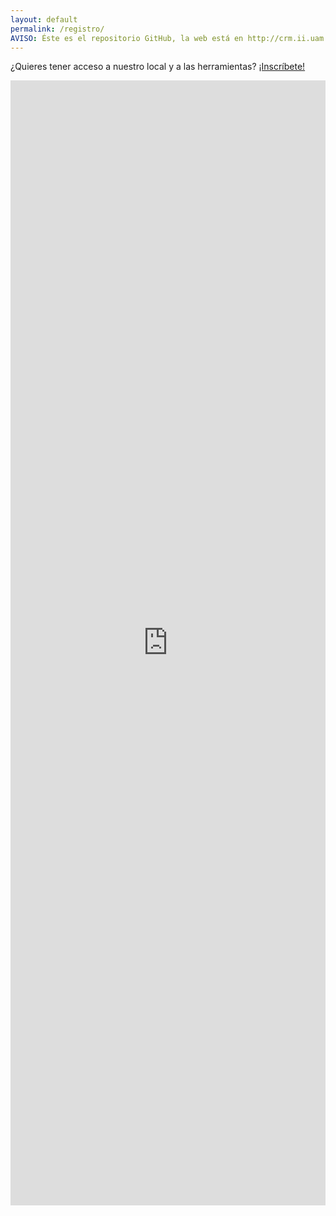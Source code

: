 ```yaml
---
layout: default
permalink: /registro/
AVISO: Éste es el repositorio GitHub, la web está en http://crm.ii.uam.es/
---
```



¿Quieres tener acceso a nuestro local y a las herramientas? [¡Inscríbete!](https://docs.google.com/forms/d/1-iDwUfqrg3oP1WNT8_nQrPN8tmG_efEwaqPC62-dsu8/viewform?usp=send_form)

<iframe src="https://docs.google.com/forms/d/1-iDwUfqrg3oP1WNT8_nQrPN8tmG_efEwaqPC62-dsu8/viewform?embedded=true&hl=es" width="100%" height="1800" frameborder="0" marginheight="0" marginwidth="0">Loading...</iframe>


